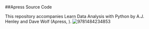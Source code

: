 ##Apress Source Code

This repository accompanies Learn Data Analysis with Python by A.J. Henley and Dave Wolf (Apress, ).
![9781484234853](https://github.com/user-attachments/assets/a01f779f-3d93-467d-bbfe-6d8a352ebdb0)
